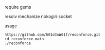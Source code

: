 require gems

resolv
mechanize
nokogiri
socket

usage

```
https://github.com/G01d3nW01f/reconforce.git
cd reconforce-main
./reconforce
```




